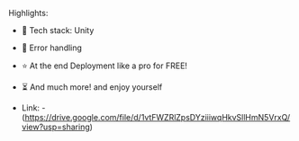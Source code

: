 Highlights:
- 🌟 Tech stack: Unity
- 🐞 Error handling
- ⭐ At the end Deployment like a pro for FREE!
- ⏳ And much more! and enjoy yourself

- Link: - (https://drive.google.com/file/d/1vtFWZRlZpsDYziiiwqHkvSllHmN5VrxQ/view?usp=sharing)
